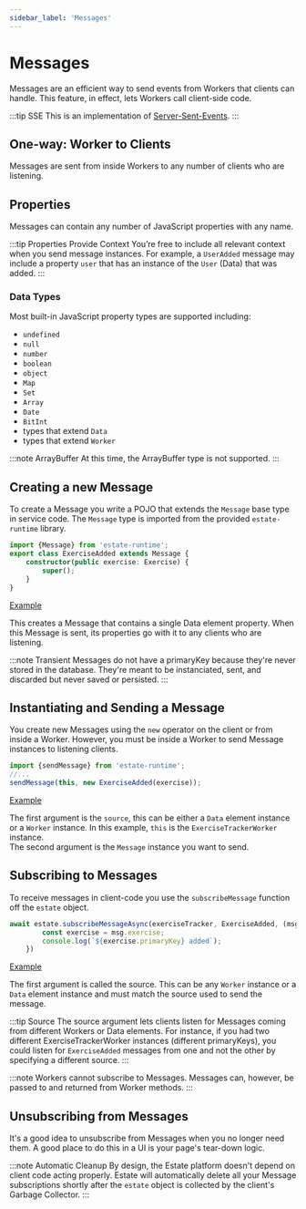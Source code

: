 ```yaml
---
sidebar_label: 'Messages'
---
```


# Messages

Messages are an efficient way to send events from Workers that clients can handle. This feature, in effect, lets Workers call client-side code.

:::tip SSE
This is an implementation of [Server-Sent-Events](https://en.wikipedia.org/wiki/Server-sent_events).
:::

## One-way: Worker to Clients

Messages are sent from inside Workers to any number of clients who are listening.

## Properties

Messages can contain any number of JavaScript properties with any name.

:::tip Properties Provide Context
You’re free to include all relevant context when you send message instances. For example, a `UserAdded` message may include a property `user` that has an instance of the `User` (Data) that was added.
:::

### Data Types

Most built-in JavaScript property types are supported including:

* `undefined`
* `null`
* `number`
* `boolean`
* `object`
* `Map`
* `Set`
* `Array`
* `Date`
* `BitInt`
* types that extend `Data`
* types that extend `Worker`

:::note ArrayBuffer
At this time, the ArrayBuffer type is not supported.
:::

## Creating a new Message

To create a Message you write a POJO that extends the `Message` base type in service code. The `Message` type is imported from the provided `estate-runtime` library.

```typescript
import {Message} from 'estate-runtime';
export class ExerciseAdded extends Message {
    constructor(public exercise: Exercise) {
        super();
    }
}
```

[Example](https://github.com/EstateJS/exercise-tracker/blob/e84526a452630114fe70c6b75d35c4b78391672e/service/index.ts#L12)

This creates a Message that contains a single Data element property. When this Message is sent, its properties go with it to any clients who are listening.

:::note Transient
Messages do not have a primaryKey because they're never stored in the database. They're meant to be instanciated, sent, and discarded but never saved or persisted.
:::

## Instantiating and Sending a Message

You create new Messages using the `new` operator on the client or from inside a Worker. However, you must be inside a Worker to send Message instances to listening clients.

```typescript
import {sendMessage} from 'estate-runtime';
//...
sendMessage(this, new ExerciseAdded(exercise));
```

[Example](https://github.com/EstateJS/exercise-tracker/blob/e84526a452630114fe70c6b75d35c4b78391672e/service/index.ts#L85)

The first argument is the `source`, this can be either a `Data` element instance or a `Worker` instance. In this example, `this` is the `ExerciseTrackerWorker` instance.  
The second argument is the `Message` instance you want to send.

## Subscribing to Messages

To receive messages in client-code you use the `subscribeMessage` function off the `estate` object.

```typescript
await estate.subscribeMessageAsync(exerciseTracker, ExerciseAdded, (msg: ExerciseAdded) => {
        const exercise = msg.exercise;
        console.log(`${exercise.primaryKey} added`);
    })
```

[Example](https://github.com/EstateJS/exercise-tracker/blob/e84526a452630114fe70c6b75d35c4b78391672e/src/pages/exercises-list.tsx#L71)

The first argument is called the source. This can be any `Worker` instance or a `Data` element instance and must match the source used to send the message.

:::tip Source
The source argument lets clients listen for Messages coming from different Workers or Data elements. For instance, if you had two different ExerciseTrackerWorker instances (different primaryKeys), you could listen for `ExerciseAdded` messages from one and not the other by specifying a different source.
:::

:::note
Workers cannot subscribe to Messages. Messages can, however, be passed to and returned from Worker methods.
:::

## Unsubscribing from Messages

It's a good idea to unsubscribe from Messages when you no longer need them. A good place to do this in a UI is your page's tear-down logic.

:::note Automatic Cleanup
By design, the Estate platform doesn't depend on client code acting properly. Estate will automatically delete all your Message subscriptions shortly after the `estate` object is collected by the client's Garbage Collector.
:::
